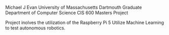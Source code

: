 Michael J Evan
University of Massachusetts Dartmouth
Graduate Department of Computer Science
CIS 600 Masters Project

Project inolves the utilization of the Raspberry Pi 5 
Utilize Machine Learning to test autonomous robotics.
